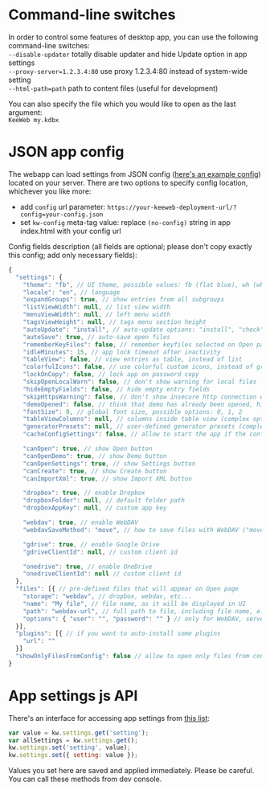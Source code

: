 # Command-line switches

In order to control some features of desktop app, you can use the following command-line switches:  
`--disable-updater` totally disable updater and hide Update option in app settings  
`--proxy-server=1.2.3.4:80` use proxy 1.2.3.4:80 instead of system-wide setting  
`--html-path=path` path to content files (useful for development)  

You can also specify the file which you would like to open as the last argument:  
`KeeWeb my.kdbx`

# JSON app config

The webapp can load settings from JSON config ([here's an example config](https://github.com/keeweb/keeweb/blob/develop/util/config-example.json)) located on your server. There are two options to specify config location, whichever you like more:
- add `config` url parameter: `https://your-keeweb-deployment-url/?config=your-config.json`
- set `kw-config` meta-tag value: replace `(no-config)` string in app index.html with your config url

Config fields description (all fields are optional; please don't copy exactly this config; add only necessary fields):
```javascript
{
  "settings": {
    "theme": "fb", // UI theme, possible values: fb (flat blue), wh (white), hc (high contrast) and other
    "locale": "en", // language
    "expandGroups": true, // show entries from all subgroups
    "listViewWidth": null, // list view width
    "menuViewWidth": null, // left menu width
    "tagsViewHeight": null, // tags menu section height
    "autoUpdate": "install", // auto-update options: "install", "check", ""
    "autoSave": true, // auto-save open files
    "rememberKeyFiles": false, // remember keyfiles selected on Open page
    "idleMinutes": 15, // app lock timeout after inactivity
    "tableView": false, // view entries as table, instead of list
    "colorfulIcons": false, // use colorful custom icons, instead of grayscale
    "lockOnCopy": false, // lock app on password copy
    "skipOpenLocalWarn": false, // don't show warning for local files
    "hideEmptyFields": false, // hide empty entry fields
    "skipHttpsWarning": false, // don't show insecure http connection warning
    "demoOpened": false, // think that demo has already been opened, hide Demo button inside More
    "fontSize": 0, // global font size, possible options: 0, 1, 2
    "tableViewColumns": null, // columns inside table view (complex option, use with care)
    "generatorPresets": null, // user-defined generator presets (complex option, use with care)
    "cacheConfigSettings": false, // allow to start the app if the config is not available

    "canOpen": true, // show Open button
    "canOpenDemo": true, // show Demo button
    "canOpenSettings": true, // show Settings button
    "canCreate": true, // show Create button
    "canImportXml": true, // show Import XML button

    "dropbox": true, // enable Dropbox
    "dropboxFolder": null, // default folder path
    "dropboxAppKey": null, // custom app key

    "webdav": true, // enable WebDAV
    "webdavSaveMethod": "move", // how to save files with WebDAV ("move" or "put")

    "gdrive": true, // enable Google Drive
    "gdriveClientId": null, // custom client id

    "onedrive": true, // enable OneDrive
    "onedriveClientId": null // custom client id
  },
  "files": [{ // pre-defined files that will appear on Open page
    "storage": "webdav", // dropbox, webdav, etc...
    "name": "My file", // file name, as it will be displayed in UI
    "path": "webdav-url", // full path to file, including file name, e.g. WebDAV url
    "options": { "user": "", "password": "" } // only for WebDAV, server auth details
  }],
  "plugins": [{ // if you want to auto-install some plugins
    "url": ""
  }]
  "showOnlyFilesFromConfig": false // allow to open only files from config, remove previously opened files
}
```

# App settings js API

There's an interface for accessing app settings from [this list](https://github.com/keeweb/keeweb/blob/master/app/scripts/models/app-settings-model.js#L8):
```javascript
var value = kw.settings.get('setting');
var allSettings = kw.settings.get();
kw.settings.set('setting', value);
kw.settings.set({ setting: value });
```
Values you set here are saved and applied immediately. Please be careful.  
You can call these methods from dev console.